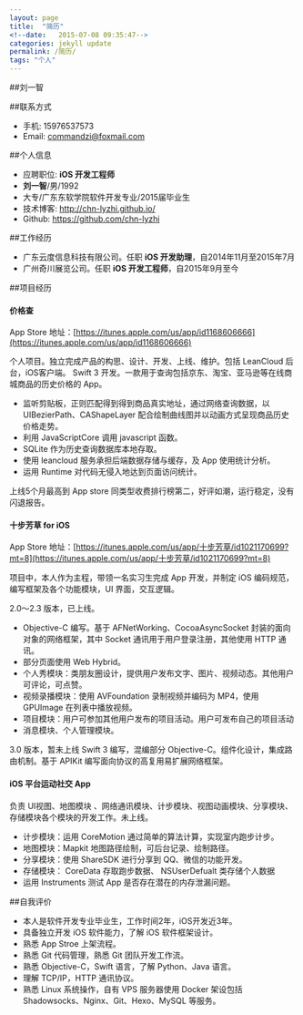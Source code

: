 ```yaml
---
layout: page
title:  "简历"
<!--date:   2015-07-08 09:35:47-->
categories: jekyll update
permalink: /简历/
tags: "个人"
---
```


##刘一智

##联系方式
- 手机: 15976537573
- Email: commandzi@foxmail.com

##个人信息
- 应聘职位: **iOS 开发工程师**
- **刘一智**/男/1992
- 大专/广东东软学院软件开发专业/2015届毕业生
- 技术博客: <http://chn-lyzhi.github.io/>
- Github: <https://github.com/chn-lyzhi>

##工作经历

- 广东云度信息科技有限公司。任职 **iOS 开发助理**，自2014年11月至2015年7月
- 广州奇川展览公司。任职 **iOS 开发工程师**，自2015年9月至今

##项目经历

#### 价格查

App Store 地址：[https://itunes.apple.com/us/app/id1168606666](https://itunes.apple.com/us/app/id1168606666)

个人项目。独立完成产品的构思、设计、开发、上线、维护。包括 LeanCloud 后台，iOS客户端。
Swift 3 开发。一款用于查询包括京东、淘宝、亚马逊等在线商城商品的历史价格的 App。

- 监听剪贴板，正则匹配得到得到商品真实地址，通过网络查询数据，以 UIBezierPath、CAShapeLayer 配合绘制曲线图并以动画方式呈现商品历史价格走势。
- 利用 JavaScriptCore 调用 javascript 函数。
- SQLite 作为历史查询数据库本地存取。
- 使用 leancloud 服务承担后端数据存储与缓存，及 App 使用统计分析。
- 运用 Runtime 对代码无侵入地达到页面访问统计。

上线5个月最高到 App store 同类型收费排行榜第二，好评如潮，运行稳定，没有闪退报告。

#### 十步芳草 for iOS

App Store 地址：[https://itunes.apple.com/us/app/十步芳草/id1021170699?mt=8](https://itunes.apple.com/us/app/十步芳草/id1021170699?mt=8)

项目中，本人作为主程，带领一名实习生完成 App 开发，并制定 iOS 编码规范，编写框架及各个功能模块，UI 界面，交互逻辑。

2.0～2.3 版本，已上线。

- Objective-C 编写。基于 AFNetWorking、CocoaAsyncSocket 封装的面向对象的网络框架，其中 Socket 通讯用于用户登录注册，其他使用 HTTP 通讯。
- 部分页面使用 Web Hybrid。
- 个人秀模块：类朋友圈设计，提供用户发布文字、图片、视频动态。其他用户可评论，可点赞。
- 视频录播模块：使用 AVFoundation 录制视频并编码为 MP4，使用 GPUImage 在列表中播放视频。
- 项目模块：用户可参加其他用户发布的项目活动。用户可发布自己的项目活动
- 消息模块、个人管理模块。

3.0 版本，暂未上线
Swift 3 编写，混编部分 Objective-C。组件化设计，集成路由机制。基于 APIKit 编写面向协议的高复用易扩展网络框架。

#### iOS 平台运动社交 App

负责 UI视图、地图模块 、网络通讯模块、计步模块、视图动画模块、分享模块、存储模块各个模块的开发工作。未上线。

- 计步模块：运用 CoreMotion 通过简单的算法计算，实现室内跑步计步。
- 地图模块：Mapkit 地图路径绘制，可后台记录、绘制路径。
- 分享模块：使用 ShareSDK 进行分享到 QQ、微信的功能开发。
- 存储模块： CoreData 存取跑步数据、 NSUserDefualt 类存储个人数据
- 运用 Instruments 测试 App 是否存在潜在的内存泄漏问题。

##自我评价

- 本人是软件开发专业毕业生，工作时间2年，iOS开发近3年。
- 具备独立开发 iOS 软件能力，了解 iOS 软件框架设计。
- 熟悉 App Stroe 上架流程。
- 熟悉 Git 代码管理，熟悉 Git 团队开发工作流。
- 熟悉 Objective-C，Swift 语言，了解 Python、Java 语言。
- 理解 TCP/IP，HTTP 通讯协议。
- 熟悉 Linux 系统操作，自有 VPS 服务器使用 Docker 架设包括 Shadowsocks、Nginx、Git、Hexo、MySQL 等服务。


